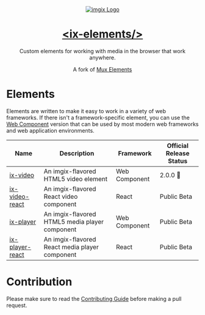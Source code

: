 <!-- ix-docs-ignore -->
<p align="center">
  <a href="https://imgix.com/">
    <img src="https://avatars.githubusercontent.com/u/2793044?s=200&v=4" alt="imgix Logo">
    <h1 align="center">&lt;ix-elements/&gt;</h1>
  </a>
  <p align="center">
    Custom elements for working with media in the browser that work anywhere.
  </p>
  <p align="center" style="text: italic">
    A fork of <a href="https://www.github.com/muxinc/elements">Mux Elements</a>
  </p>
</p>
<!-- /ix-docs-ignore -->

# Elements

Elements are written to make it easy to work in a variety of web frameworks. If there isn't a framework-specific element, you can use the [Web Component](https://developer.mozilla.org/en-US/docs/Web/Web_Components) version that can be used by most modern web frameworks and web application environments.

| Name                                              | Description                                   | Framework     | Official Release Status |
| ------------------------------------------------- | --------------------------------------------- | ------------- | ----------------------- |
| [ix-video](https://github.com/imgix/ix-elements/tree/main/packages/ix-video)                   | An imgix-flavored HTML5 video element            | Web Component | 2.0.0  🎉           |
| [ix-video-react](https://github.com/imgix/ix-elements/tree/main/packages/ix-video-react)       | An imgix-flavored React video component          | React         | Public Beta             |
| [ix-player](https://github.com/imgix/ix-elements/tree/main/packages/ix-player)                 | An imgix-flavored HTML5 media player component   | Web Component | Public Beta                 |
| [ix-player-react](https://github.com/imgix/ix-elements/tree/main/packages/ix-player-react)     | An imgix-flavored React media player component   | React         | Public Beta                 |

<!-- ix-docs-ignore -->
# Contribution

Please make sure to read the [Contributing Guide](https://github.com/imgix/ix-elements/blob/main/CONTRIBUTING.md) before making a pull request.
<!-- /ix-docs-ignore -->

